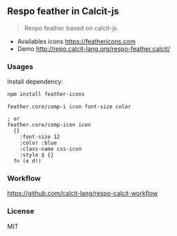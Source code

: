 
Respo feather in Calcit-js
----

> Respo feather based on calcit-js.

* Availables icons https://feathericons.com
* Demo http://repo.calcit-lang.org/respo-feather.calcit/

### Usages

Install dependency:

```bash
npm install feather-icons
```

```cirru
feather.core/comp-i icon font-size color

; or
feather.core/comp-icon icon
  {}
    :font-size 12
    :color :blue
    :class-name css-icon
    :style $ {}
  fn (e d!)
```

### Workflow

https://github.com/calcit-lang/respo-calcit-workflow

### License

MIT
